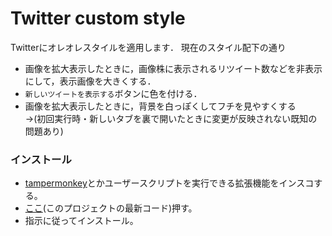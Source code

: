 # Twitter custom style

Twitterにオレオレスタイルを適用します．
現在のスタイル配下の通り

- 画像を拡大表示したときに，画像株に表示されるリツイート数などを非表示にして，表示画像を大きくする．
- `新しいツイートを表示する`ボタンに色を付ける．
- 画像を拡大表示したときに，背景を白っぽくしてフチを見やすくする  
→(初回実行時・新しいタブを裏で開いたときに変更が反映されない既知の問題あり)

### インストール
- [tampermonkey](https://www.tampermonkey.net/)とかユーザースクリプトを実行できる拡張機能をインスコする。
- [ここ](https://github.com/oz0820/browser-userscript/raw/main/twitter-custom-style/twitter-custom-style.user.js)(このプロジェクトの最新コード)押す。
- 指示に従ってインストール。